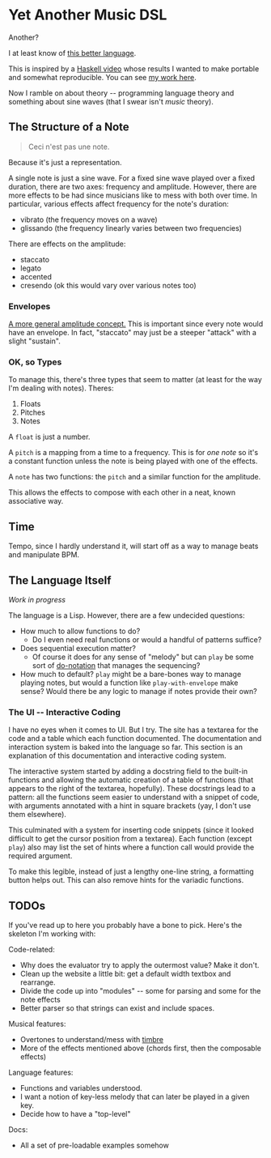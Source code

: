 # Yet Another Music DSL

Another?

I at least know of [this better language](https://github.com/alda-lang/alda).

This is inspired by a [Haskell video](https://youtu.be/FYTZkE5BZ-0) whose results I wanted to
make portable and somewhat reproducible. You can see [my work here](https://hemangandhi.github.io/music-lang-js/).

Now I ramble on about theory -- programming language theory and something about sine waves (that I swear isn't _music_ theory).

## The Structure of a Note

> Ceci n'est pas une note.

Because it's just a representation.

A single note is just a sine wave. For a fixed sine wave played over a fixed duration, there are two axes:
frequency and amplitude. However, there are more effects to be had since musicians like to mess with both
over time. In particular, various effects affect frequency for the note's duration:

- vibrato (the frequency moves on a wave)
- glissando (the frequency linearly varies between two frequencies)

There are effects on the amplitude:

- staccato
- legato
- accented
- cresendo (ok this would vary over various notes too)

### Envelopes

[A more general amplitude concept.](https://en.wikipedia.org/wiki/Envelope_(music))
This is important since every note would have an envelope. In fact, "staccato" may
just be a steeper "attack" with a slight "sustain".

### OK, so Types

To manage this, there's three types that seem to matter (at least for the way I'm dealing with notes). Theres:

1. Floats
1. Pitches
1. Notes

A `float` is just a number.

A `pitch` is a mapping from a time to a frequency. This is for *one note* so it's a constant function unless the
note is being played with one of the effects.

A `note` has two functions: the `pitch` and a similar function for the amplitude.

This allows the effects to compose with each other in a neat, known associative way.

## Time

Tempo, since I hardly understand it, will start off as a way to manage beats and manipulate BPM.

## The Language Itself

*Work in progress*

The language is a Lisp. However, there are a few undecided questions:

- How much to allow functions to do?
  - Do I even need real functions or would a handful of patterns suffice?
- Does sequential execution matter?
  - Of course it does for any sense of "melody" but can `play` be some sort of
    [do-notation](https://en.wikibooks.org/wiki/Haskell/do_notation) that manages
    the sequencing?
- How much to default? `play` might be a bare-bones way to manage playing notes, but
  would a function like `play-with-envelope` make sense? Would there be any logic to
  manage if notes provide their own?

### The UI -- Interactive Coding

I have no eyes when it comes to UI. But I try. The site has a textarea for the code and a table which each function documented. The documentation
and interaction system is baked into the language so far. This section is an explanation of this documentation and interactive coding system.

The interactive system started by adding a docstring field to the built-in functions and allowing the automatic creation of a table of functions
(that appears to the right of the textarea, hopefully). These docstrings lead to a pattern: all the functions seem easier to understand with a
snippet of code, with arguments annotated with a hint in square brackets (yay, I don't use them elsewhere).

This culminated with a system for inserting code snippets (since it looked difficult to get the cursor position from a textarea). Each function
(except `play`) also may list the set of hints where a function call would provide the required argument.

To make this legible, instead of just a lengthy one-line string, a formatting button helps out. This can also remove hints for the variadic functions.

## TODOs

If you've read up to here you probably have a bone to pick. Here's the skeleton I'm working with:

Code-related:

- Why does the evaluator try to apply the outermost value? Make it don't.
- Clean up the website a little bit: get a default width textbox and rearrange.
- Divide the code up into "modules" -- some for parsing and some for the note effects
- Better parser so that strings can exist and include spaces.

Musical features:

- Overtones to understand/mess with [timbre](https://en.wikipedia.org/wiki/Timbre)
- More of the effects mentioned above (chords first, then the composable effects)

Language features:

- Functions and variables understood.
- I want a notion of key-less melody that can later be played in a given key.
- Decide how to have a "top-level"

Docs:

- All a set of pre-loadable examples somehow